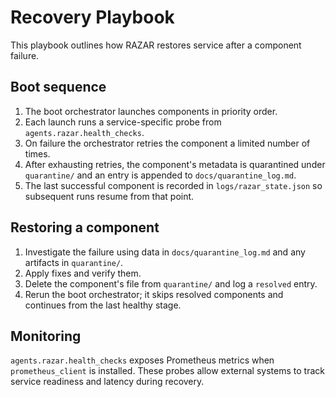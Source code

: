 # Recovery Playbook

This playbook outlines how RAZAR restores service after a component failure.

## Boot sequence

1. The boot orchestrator launches components in priority order.
2. Each launch runs a service-specific probe from `agents.razar.health_checks`.
3. On failure the orchestrator retries the component a limited number of times.
4. After exhausting retries, the component's metadata is quarantined under `quarantine/` and an entry is appended to `docs/quarantine_log.md`.
5. The last successful component is recorded in `logs/razar_state.json` so subsequent runs resume from that point.

## Restoring a component

1. Investigate the failure using data in `docs/quarantine_log.md` and any artifacts in `quarantine/`.
2. Apply fixes and verify them.
3. Delete the component's file from `quarantine/` and log a `resolved` entry.
4. Rerun the boot orchestrator; it skips resolved components and continues from the last healthy stage.

## Monitoring

`agents.razar.health_checks` exposes Prometheus metrics when `prometheus_client` is installed. These probes allow external systems to track service readiness and latency during recovery.
